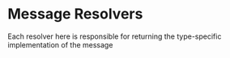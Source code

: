# Message Resolvers

Each resolver here is responsible for returning the type-specific implementation of the message
